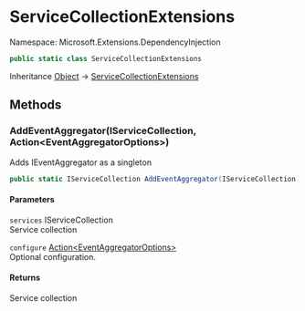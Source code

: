 # ServiceCollectionExtensions

Namespace: Microsoft.Extensions.DependencyInjection

```csharp
public static class ServiceCollectionExtensions
```

Inheritance [Object](https://docs.microsoft.com/en-us/dotnet/api/system.object) → [ServiceCollectionExtensions](./microsoft.extensions.dependencyinjection.servicecollectionextensions.md)

## Methods

### <a id="methods-addeventaggregator"/>**AddEventAggregator(IServiceCollection, Action&lt;EventAggregatorOptions&gt;)**

Adds IEventAggregator as a singleton

```csharp
public static IServiceCollection AddEventAggregator(IServiceCollection services, Action<EventAggregatorOptions> configure)
```

#### Parameters

`services` IServiceCollection<br>
Service collection

`configure` [Action&lt;EventAggregatorOptions&gt;](https://docs.microsoft.com/en-us/dotnet/api/system.action-1)<br>
Optional configuration.

#### Returns

Service collection
